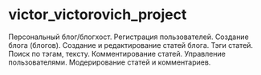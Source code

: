 # victor_victorovich_project

Персональный блог/блогхост.
Регистрация пользователей.
Создание блога (блогов).
Создание и редактирование статей блога.
Тэги статей. 
Поиск по тэгам, тексту.
Комментирование статей.
Управление пользователями.
Модерирование статей и комментариев.
